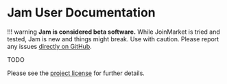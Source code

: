 # Jam User Documentation

!!! warning
    **Jam is considered beta software.** While JoinMarket is tried and tested, Jam is new and things might break. Use with caution. Please report any issues [directly on GitHub](https://github.com/joinmarket-webui/joinmarket-webui/issues/new). 


TODO

Please see the [project license](license.md) for further details.